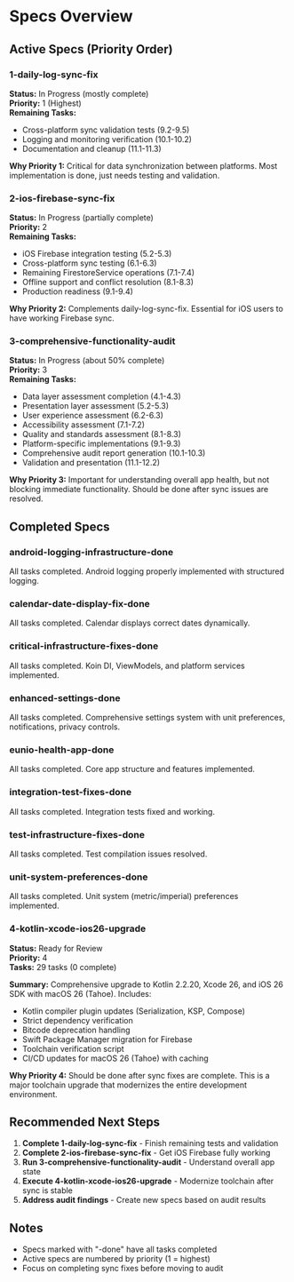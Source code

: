 # Specs Overview

## Active Specs (Priority Order)

### 1-daily-log-sync-fix
**Status:** In Progress (mostly complete)  
**Priority:** 1 (Highest)  
**Remaining Tasks:** 
- Cross-platform sync validation tests (9.2-9.5)
- Logging and monitoring verification (10.1-10.2)
- Documentation and cleanup (11.1-11.3)

**Why Priority 1:** Critical for data synchronization between platforms. Most implementation is done, just needs testing and validation.

### 2-ios-firebase-sync-fix
**Status:** In Progress (partially complete)  
**Priority:** 2  
**Remaining Tasks:**
- iOS Firebase integration testing (5.2-5.3)
- Cross-platform sync testing (6.1-6.3)
- Remaining FirestoreService operations (7.1-7.4)
- Offline support and conflict resolution (8.1-8.3)
- Production readiness (9.1-9.4)

**Why Priority 2:** Complements daily-log-sync-fix. Essential for iOS users to have working Firebase sync.

### 3-comprehensive-functionality-audit
**Status:** In Progress (about 50% complete)  
**Priority:** 3  
**Remaining Tasks:**
- Data layer assessment completion (4.1-4.3)
- Presentation layer assessment (5.2-5.3)
- User experience assessment (6.2-6.3)
- Accessibility assessment (7.1-7.2)
- Quality and standards assessment (8.1-8.3)
- Platform-specific implementations (9.1-9.3)
- Comprehensive audit report generation (10.1-10.3)
- Validation and presentation (11.1-12.2)

**Why Priority 3:** Important for understanding overall app health, but not blocking immediate functionality. Should be done after sync issues are resolved.

## Completed Specs

### android-logging-infrastructure-done
All tasks completed. Android logging properly implemented with structured logging.

### calendar-date-display-fix-done
All tasks completed. Calendar displays correct dates dynamically.

### critical-infrastructure-fixes-done
All tasks completed. Koin DI, ViewModels, and platform services implemented.

### enhanced-settings-done
All tasks completed. Comprehensive settings system with unit preferences, notifications, privacy controls.

### eunio-health-app-done
All tasks completed. Core app structure and features implemented.

### integration-test-fixes-done
All tasks completed. Integration tests fixed and working.

### test-infrastructure-fixes-done
All tasks completed. Test compilation issues resolved.

### unit-system-preferences-done
All tasks completed. Unit system (metric/imperial) preferences implemented.

### 4-kotlin-xcode-ios26-upgrade
**Status:** Ready for Review  
**Priority:** 4  
**Tasks:** 29 tasks (0 complete)

**Summary:** Comprehensive upgrade to Kotlin 2.2.20, Xcode 26, and iOS 26 SDK with macOS 26 (Tahoe). Includes:
- Kotlin compiler plugin updates (Serialization, KSP, Compose)
- Strict dependency verification
- Bitcode deprecation handling
- Swift Package Manager migration for Firebase
- Toolchain verification script
- CI/CD updates for macOS 26 (Tahoe) with caching

**Why Priority 4:** Should be done after sync fixes are complete. This is a major toolchain upgrade that modernizes the entire development environment.

## Recommended Next Steps

1. **Complete 1-daily-log-sync-fix** - Finish remaining tests and validation
2. **Complete 2-ios-firebase-sync-fix** - Get iOS Firebase fully working
3. **Run 3-comprehensive-functionality-audit** - Understand overall app state
4. **Execute 4-kotlin-xcode-ios26-upgrade** - Modernize toolchain after sync is stable
5. **Address audit findings** - Create new specs based on audit results

## Notes

- Specs marked with "-done" have all tasks completed
- Active specs are numbered by priority (1 = highest)
- Focus on completing sync fixes before moving to audit
